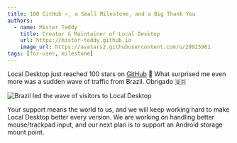 ```yaml
---
title: 100 GitHub ⭐️, a Small Milestone, and a Big Thank You
authors:
  - name: Mister Teddy
    title: Creator & Maintainer of Local Desktop
    url: https://mister-teddy.github.io
    image_url: https://avatars2.githubusercontent.com/u/29925961
tags: [for-user, milestone]
---
```


Local Desktop just reached 100 stars on [GitHub](https://github.com/localdesktop/localdesktop) 🎉
What surprised me even more was a sudden wave of traffic from Brazil. Obrigado 🇧🇷

![Brazil led the wave of visitors to Local Desktop](/img/thank-you-Brazil.png)

Your support means the world to us, and we will keep working hard to make Local Desktop better every version. We are working on handling better mouse/trackpad input, and our next plan is to support an Android storage mount point.
